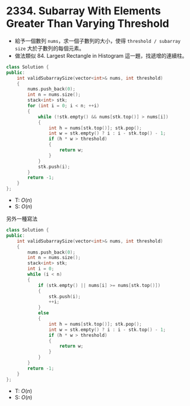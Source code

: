 # 2334. Subarray With Elements Greater Than Varying Threshold

- 給予一個數列 `nums`，求一個子數列的大小，使得 `threshold / subarray size` 大於子數列的每個元素。
- 做法類似 84. Largest Rectangle in Histogram 這一題，找遞增的連續柱。


```cpp
class Solution {
public:
    int validSubarraySize(vector<int>& nums, int threshold)
    {
        nums.push_back(0);
        int n = nums.size();
        stack<int> stk;
        for (int i = 0; i < n; ++i)
        {
            while (!stk.empty() && nums[stk.top()] > nums[i])
            {
                int h = nums[stk.top()]; stk.pop();
                int w = stk.empty() ? i : i - stk.top() - 1;
                if (h * w > threshold)
                {
                    return w;
                }
            }
            stk.push(i);
        }
        return -1;
    }
};
```
- T: $O(n)$
- S: $O(n)$


 另外一種寫法
```cpp
class Solution {
public:
    int validSubarraySize(vector<int>& nums, int threshold)
    {
        nums.push_back(0);
        int n = nums.size();
        stack<int> stk;
        int i = 0;
        while (i < n)
        {
            if (stk.empty() || nums[i] >= nums[stk.top()])
            {
                stk.push(i);
                ++i;
            }
            else
            {
                int h = nums[stk.top()]; stk.pop();
                int w = stk.empty() ? i : i - stk.top() - 1;
                if (h * w > threshold)
                {
                    return w;
                }
            }
        }
        return -1;
    }
};
```
- T: $O(n)$
- S: $O(n)$

